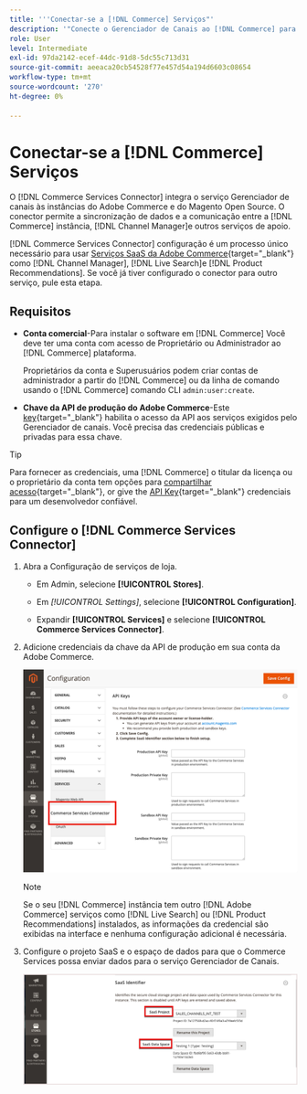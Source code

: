 ```yaml
---
title: '''Conectar-se a [!DNL Commerce] Serviços"'
description: '"Conecte o Gerenciador de Canais ao [!DNL Commerce] para permitir a sincronização e a comunicação de dados entre a [!DNL Commerce] instância, Gerenciador de canal e outros serviços de suporte.'''
role: User
level: Intermediate
exl-id: 97da2142-ecef-44dc-91d8-5dc55c713d31
source-git-commit: aeeaca20cb54528f77e457d54a194d6603c08654
workflow-type: tm+mt
source-wordcount: '270'
ht-degree: 0%

---
```



# Conectar-se a [!DNL Commerce] Serviços

O [!DNL Commerce Services Connector] integra o serviço Gerenciador de canais às instâncias do Adobe Commerce e do Magento Open Source. O conector permite a sincronização de dados e a comunicação entre a [!DNL Commerce] instância, [!DNL Channel Manager]e outros serviços de apoio.

[!DNL Commerce Services Connector] configuração é um processo único necessário para usar [Serviços SaaS da Adobe Commerce](https://experienceleague.adobe.com/docs/commerce-merchant-services/user-guides/home.html){target="_blank"} como [!DNL Channel Manager], [!DNL Live Search]e [!DNL Product Recommendations]. Se você já tiver configurado o conector para outro serviço, pule esta etapa.

## Requisitos

- **Conta comercial**-Para instalar o software em [!DNL Commerce] Você deve ter uma conta com acesso de Proprietário ou Administrador ao [!DNL Commerce] plataforma.

   Proprietários da conta e Superusuários podem criar contas de administrador a partir do [!DNL Commerce] ou da linha de comando usando o [!DNL Commerce] comando CLI `admin:user:create`.

- **Chave da API de produção do Adobe Commerce**-Este [key](https://docs.magento.com/user-guide/system/saas.html#apikey){target="_blank"} habilita o acesso da API aos serviços exigidos pelo Gerenciador de canais. Você precisa das credenciais públicas e privadas para essa chave.

>[!TIP]
>
>Para fornecer as credenciais, uma [!DNL Commerce] o titular da licença ou o proprietário da conta tem opções para [compartilhar acesso](https://docs.magento.com/user-guide/magento/magento-account-share.html){target="_blank"}, or give the [API Key](https://docs.magento.com/user-guide/system/saas.html#apikey){target="_blank"} credenciais para um desenvolvedor confiável.

## Configure o [!DNL Commerce Services Connector]

1. Abra a Configuração de serviços de loja.

   - Em Admin, selecione **[!UICONTROL Stores]**.

   - Em *[!UICONTROL Settings]*, selecione **[!UICONTROL Configuration]**.

   - Expandir **[!UICONTROL Services]** e selecione **[!UICONTROL Commerce Services Connector]**.

1. Adicione credenciais da chave da API de produção em sua conta da Adobe Commerce.

   ![[!DNL Commerce Services Connector] no [!DNL Admin] exibir](assets/commerce-services-connector-admin-service-view.png)


   >[!NOTE]
   >
   > Se o seu [!DNL Commerce] instância tem outro [!DNL Adobe Commerce] serviços como [!DNL Live Search] ou [!DNL Product Recommendations] instalados, as informações da credencial são exibidas na interface e nenhuma configuração adicional é necessária.

1. Configure o projeto SaaS e o espaço de dados para que o Commerce Services possa enviar dados para o serviço Gerenciador de Canais.

   ![[!DNL Commerce Services Connector] Configuração do Identificador SaaS no [!DNL Admin] exibir](assets/commerce-services-connector-saas-config.png)

